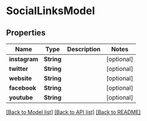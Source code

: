 # SocialLinksModel

## Properties
Name | Type | Description | Notes
------------ | ------------- | ------------- | -------------
**instagram** | **String** |  | [optional] 
**twitter** | **String** |  | [optional] 
**website** | **String** |  | [optional] 
**facebook** | **String** |  | [optional] 
**youtube** | **String** |  | [optional] 

[[Back to Model list]](../README.md#documentation-for-models) [[Back to API list]](../README.md#documentation-for-api-endpoints) [[Back to README]](../README.md)


